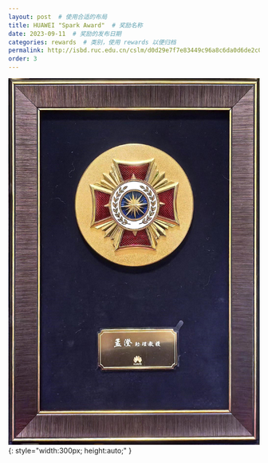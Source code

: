 ```yaml
---
layout: post  # 使用合适的布局
title: HUAWEI "Spark Award"  # 奖励名称
date: 2023-09-11  # 奖励的发布日期
categories: rewards  # 类别，使用 rewards 以便归档
permalink: http://isbd.ruc.edu.cn/cslm/d0d29e7f7e83449c96a8c6da0d6de2c0.htm
order: 3
---
```


![honorary medal](../images/火花奖.jpg){: style="width:300px; height:auto;" }

